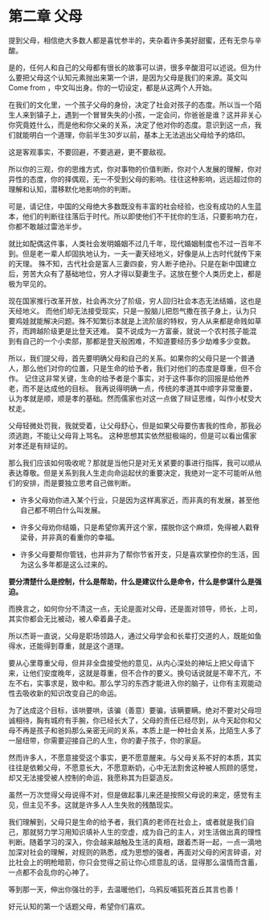 # 第二章 父母

提到父母，相信绝大多数人都是喜忧参半的，夹杂着许多美好甜蜜，还有无奈与辛酸。

是的，任何人和自己的父母都有很长的故事可以讲，很多辛酸泪可以述说。但为什么要把父母这个认知元素抛出来第一个讲，是因为父母是我们的来源。英文叫 Come from ，中文叫出身。你的一切设定，都是从这两个人开始。

在我们的文化里，一个孩子父母的身份，决定了社会对孩子的态度。所以当一个陌生人来到镇子上，遇到一个冒冒失失的小孩，一定会问，你爸爸是谁？这并非关心你究竟姓什么，而是他和你父亲的关系，决定了他对你的态度。意识到这一点，我们就能明白一个道理，你前半生30岁以前，基本上无法逃出父母给予的烙印。

这是客观事实，不要回避，不要逃避，更不要敌视。

所以你的三观，你的思维方式，你对事物的价值判断，你对个人发展的理解，你对异性的态度，你的择偶观，无一不受到父母的影响。往往这种影响，远远超过你的理解和认知，潜移默化地影响你的判断。

可是，请记住，中国的父母绝大多数既没有丰富的社会经验，也没有成功的人生蓝本，他们的判断往往落后于时代。所以即使他们不干扰你的生活，只要影响力在，你都不敢越过雷池半步。

就比如配偶这件事，人类社会发明婚姻不过几千年，现代婚姻制度也不过一百年不到。但是老一辈人却固执地认为，一夫一妻天经地义，好像是从上古时代就传下来的天理。
殊不知，古代社会是富人三妻四妾，穷人断子绝孙。只是在新中国建立后，劳苦大众有了基础地位，穷人才得以娶妻生子。这放在整个人类历史上，都是极为罕见的。

现在国家推行改革开放，社会再次分了阶级，穷人回归社会本态无法结婚，这也是天经地义。
而他们却无法接受现实，只是一股脑儿把怨气撒在孩子身上，认为只要鸡娃就能解决问题。殊不知繁衍本就是上流阶层的特权，穷人从来都是命贱如草芥，而跨越阶级更是比登天还难。
莫不说成为一方富豪，就说一个农村孩子能混到有自己的一个小卖部，那都是登天般困难，不知道要经历多少劫难多少变数。

所以，我们提父母，首先要明确父母和自己的关系。如果你的父母只是一个普通人，那么他们对你的位置，只是生命的给予者，我们对他们的态度是尊重，但不合作。
记住这非常关键，生命的给予者是个事实，对于这件事你的回报是给他养老，而不是达成他的目标。
我再说得明确一点，传统的孝道其中顺字非常重要，认为孝就是顺，顺是孝的基础。然而儒家也对这一点做了辩证思维，叫作小杖受大杖走。

父母轻微处罚我，我就受着，让父母舒心，但是如果父母要伤害我的性命，那我必须逃跑，不能让父母背上骂名。 这种思想其实依然挺极端的，但是可以看出儒家对孝还是有辩证的。

那么我们应该如何吸收呢？那就是当他只是对无关紧要的事进行指挥，我可以顺从表达尊敬。但是关系到我人生走向命运起伏的重要决定，我绝对一定不可能听从他们的安排，而是要独立思考自己做判断。

- 许多父母劝你进入某个行业，只是因为这样离家近，而非真的有发展，甚至他自己都不明白什么叫发展。

- 许多父母劝你结婚，只是希望你离开这个家，摆脱你这个麻烦，免得被人戳脊梁骨，并非真的看重你的幸福。

- 许多父母要帮你管钱，也并非为了帮你节省开支，只是喜欢掌控你的生活，因为这么多年都是这么过来的。

**要分清楚什么是控制，什么是帮助，什么是建议什么是命令，什么是参谋什么是强迫。**

而换言之，如何你分不清这一点，无论是面对父母，还是面对领导，师长，上司，其实你都会无比被动，被人牵着鼻子走。

所以杰哥一直说，父母是职场领路人，通过父母学会和长辈打交道的人，既能如鱼得水，还能得到尊重，就是这个道理。

要从心里尊重父母，但并非全盘接受他的意见，从内心深处的神坛上把父母请下来，让他们安度晚年，这就是尊重，但不合作的要义。换句话说就是不卑不亢，不左不右，实事求是，致中和。那么学习的东西才能进入你的脑子，让你有主观能动性去吸收新的知识改变自己的命运。

为了达成这个目标，该哄要哄，该骗（善意）要骗，该瞒要瞒。绝对不要对父母坦诚相待，胸有城府有手腕，你已经长大了，父母的责任已经尽到，从今天起你和父母不再是孩子和爸妈那么亲密无间的关系，本质上是一种社会关系，比陌生人多了一层纽带，你需要迎接自己的人生，你的妻子孩子，你的家庭。

然而许多人，不愿意接受这个事实，更不愿意醒来。与父母关系不好的本质，其实往往是依赖父母，不愿意长大，不愿意断奶，心中无法割舍这种被人照顾的感觉，却又无法接受被人控制的命运，我愿称其为巨婴造反。

虽然一万次觉得父母说得不对，但是做起事儿来还是按照父母说的来定，感觉有主见，但主见不多。这就是许多人人生失败的残酷现实。

我们理解到，父母只是生命的给予者，我们真的老师在社会上，或者就是我们自己，那就努力学习用知识填补人生的空虚，成为自己的主人，对生活做出真的理性判断。随着学习的深入，你会越来越触及生活的真相，跟着杰哥一起，一点一滴地加深对社会的理解，对规则的熟悉，成为思想的强者，再面对父母的闲言碎语，对比社会上的明枪暗箭，你只会觉得之前让你心烦意乱的话，显得那么温情而含蓄，一点都不会乱你的心神了。

等到那一天，伸出你强壮的手，去温暖他们，乌鸦反哺狐死首丘其言也善！

好元认知的第一个话题父母，希望你们喜欢。

